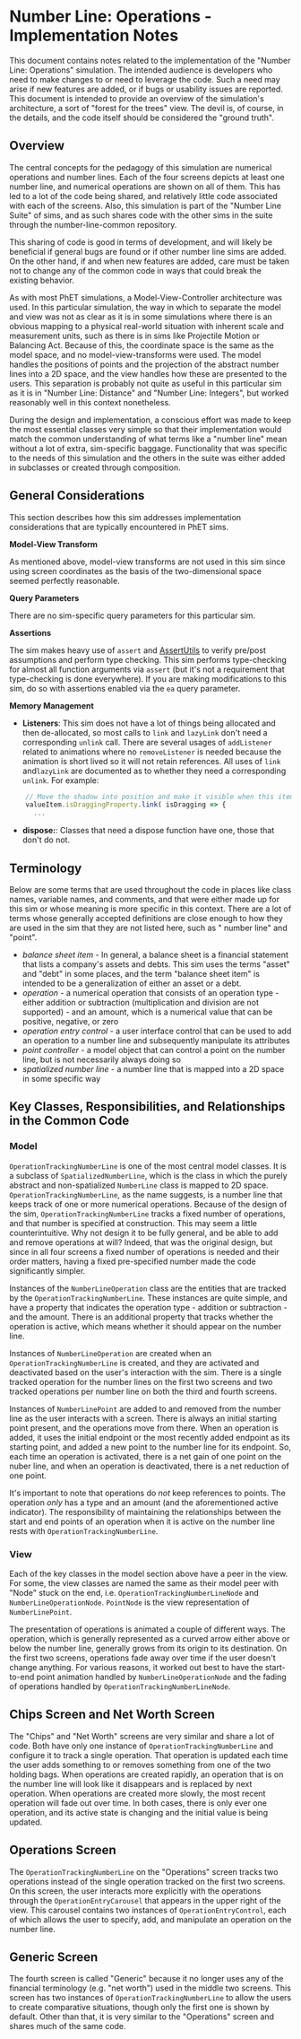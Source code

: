 # Number Line: Operations - Implementation Notes

This document contains notes related to the implementation of the "Number Line: Operations" simulation. The intended
audience is developers who need to make changes to or need to leverage the code. Such a need may arise if new features
are added, or if bugs or usability issues are reported. This document is intended to provide an overview of the
simulation's architecture, a sort of "forest for the trees" view. The devil is, of course, in the details, and the code
itself should be considered the "ground truth".

## Overview

The central concepts for the pedagogy of this simulation are numerical operations and number lines. Each of the four
screens depicts at least one number line, and numerical operations are shown on all of them. This has led to a lot of
the code being shared, and relatively little code associated with each of the screens. Also, this simulation is part of
the "Number Line Suite" of sims, and as such shares code with the other sims in the suite through the number-line-common
repository.

This sharing of code is good in terms of development, and will likely be beneficial if general bugs are found or if
other number line sims are added. On the other hand, if and when new features are added, care must be taken not to
change any of the common code in ways that could break the existing behavior.

As with most PhET simulations, a Model-View-Controller architecture was used. In this particular simulation, the way in
which to separate the model and view was not as clear as it is in some simulations where there is an obvious mapping to
a physical real-world situation with inherent scale and measurement units, such as there is in sims like Projectile
Motion or Balancing Act. Because of this, the coordinate space is the same as the model space, and no
model-view-transforms were used. The model handles the positions of points and the projection of the abstract number
lines into a 2D space, and the view handles how these are presented to the users. This separation is probably not quite
as useful in this particular sim as it is in "Number Line: Distance" and "Number Line: Integers", but worked reasonably
well in this context nonetheless.

During the design and implementation, a conscious effort was made to keep the most essential classes very simple so that
their implementation would match the common understanding of what terms like a "number line" mean without a lot of
extra, sim-specific baggage. Functionality that was specific to the needs of this simulation and the others in the suite
was either added in subclasses or created through composition.

## General Considerations

This section describes how this sim addresses implementation considerations that are typically encountered in PhET sims.

**Model-View Transform**

As mentioned above, model-view transforms are not used in this sim since using screen coordinates as the basis of the
two-dimensional space seemed perfectly reasonable.

**Query Parameters**

There are no sim-specific query parameters for this particular sim.

**Assertions**

The sim makes heavy use of `assert`
and [AssertUtils](https://github.com/phetsims/phetcommon/blob/main/js/AssertUtils.js)
to verify pre/post assumptions and perform type checking. This sim performs type-checking for almost all function
arguments via `assert` (but it's not a requirement that type-checking is done everywhere). If you are making
modifications to this sim, do so with assertions enabled via the `ea` query parameter.

**Memory Management**

* **Listeners**: This sim does not have a lot of things being allocated and then de-allocated, so most calls to `link`
  and `lazyLink` don't need a corresponding `unlink` call. There are several usages of `addListener` related to
  animations where no `removeListener` is needed because the animation is short lived so it will not retain references.
  All uses of `link` and`lazyLink` are documented as to whether they need a corresponding `unlink`. For example:

```js
    // Move the shadow into position and make it visible when this item is being dragged.  No unlink is needed.
    valueItem.isDraggingProperty.link( isDragging => {
      ...
```

* **dispose:**: Classes that need a dispose function have one, those that don't do not.

## Terminology

Below are some terms that are used throughout the code in places like class names, variable names, and comments, and
that were either made up for this sim or whose meaning is more specific in this context. There are a lot of terms whose
generally accepted definitions are close enough to how they are used in the sim that they are not listed here, such as "
number line" and "point".

* _balance sheet item_ - In general, a balance sheet is a financial statement that lists a company's assets and debts.
  This sim uses the terms "asset" and "debt" in some places, and the term "balance sheet item" is intended to be a
  generalization of either an asset or a debt.
* _operation_ - a numerical operation that consists of an operation type - either addition or subtraction
  (multiplication and division are not supported) - and an amount, which is a numerical value that can be positive,
  negative, or zero
* _operation entry control_ - a user interface control that can be used to add an operation to a number line and
  subsequently manipulate its attributes
* _point controller_ - a model object that can control a point on the number line, but is not necessarily always doing
  so
* _spatialized number line_ - a number line that is mapped into a 2D space in some specific way

## Key Classes, Responsibilities, and Relationships in the Common Code

### Model

`OperationTrackingNumberLine` is one of the most central model classes. It is a subclass of `SpatializedNumberLine`,
which is the class in which the purely abstract and non-spatialized `NumberLine` class is mapped to 2D space.
`OperationTrackingNumberLine`, as the name suggests, is a number line that keeps track of one or more numerical
operations. Because of the design of the sim, `OperationTrackingNumberLine` tracks a fixed number of operations, and
that number is specified at construction. This may seem a little counterintuitive. Why not design it to be fully
general, and be able to add and remove operations at will? Indeed, that was the original design, but since in all four
screens a fixed number of operations is needed and their order matters, having a fixed pre-specified number made the
code significantly simpler.

Instances of the `NumberLineOperation` class are the entities that are tracked by the `OperationTrackingNumberLine`.
These instances are quite simple, and have a property that indicates the operation type - addition or subtraction - and
the amount. There is an additional property that tracks whether the operation is active, which means whether it should
appear on the number line.

Instances of `NumberLineOperation` are created when an `OperationTrackingNumberLine` is created, and they are activated
and deactivated based on the user's interaction with the sim. There is a single tracked operation for the number lines
on the first two screens and two tracked operations per number line on both the third and fourth screens.

Instances of `NumberLinePoint` are added to and removed from the number line as the user interacts with a screen. There
is always an initial starting point present, and the operations move from there. When an operation is added, it uses the
initial endpoint or the most recently added endpoint as its starting point, and added a new point to the number line for
its endpoint. So, each time an operation is activated, there is a net gain of one point on the nuber line, and when an
operation is deactivated, there is a net reduction of one point.

It's important to note that operations do _not_ keep references to points. The operation _only_ has a type and an
amount (and the aforementioned active indicator). The responsibility of maintaining the relationships between the start
and end points of an operation when it is active on the number line rests with `OperationTrackingNumberLine`.

### View

Each of the key classes in the model section above have a peer in the view. For some, the view classes are named the
same as their model peer with "Node" stuck on the end, i.e. `OperationTrackingNumberLineNode` and
`NumberLineOperationNode`.  `PointNode` is the view representation of `NumberLinePoint`.

The presentation of operations is animated a couple of different ways. The operation, which is generally represented as
a curved arrow either above or below the number line, generally grows from its origin to its destination. On the first
two screens, operations fade away over time if the user doesn't change anything. For various reasons, it worked out best
to have the start-to-end point animation handled by `NumberLineOperationNode` and the fading of operations handled
by `OperationTrackingNumberLineNode`.

## Chips Screen and Net Worth Screen

The "Chips" and "Net Worth" screens are very similar and share a lot of code. Both have only one instance of
`OperationTrackingNumberLine` and configure it to track a single operation. That operation is updated each time the user
adds something to or removes something from one of the two holding bags. When operations are created rapidly, an
operation that is on the number line will look like it disappears and is replaced by next operation. When operations are
created more slowly, the most recent operation will fade out over time. In both cases, there is only ever one operation,
and its active state is changing and the initial value is being updated.

## Operations Screen

The `OperationTrackingNumberLine` on the "Operations" screen tracks two operations instead of the single operation
tracked on the first two screens. On this screen, the user interacts more explicitly with the operations through the
`OperationEntryCarousel` that appears in the upper right of the view. This carousel contains two instances of
`OperationEntryControl`, each of which allows the user to specify, add, and manipulate an operation on the number line.

## Generic Screen

The fourth screen is called "Generic" because it no longer uses any of the financial terminology (e.g. "net worth") used
in the middle two screens. This screen has two instances of `OperationTrackingNumberLine` to allow the users to create
comparative situations, though only the first one is shown by default. Other than that, it is very similar to the
"Operations" screen and shares much of the same code.
